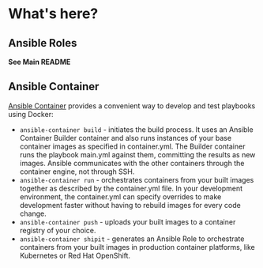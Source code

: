 # What's here?

## Ansible Roles
**See Main README**

## Ansible Container
[Ansible Container](https://github.com/ansible/ansible-container) provides a convenient way to develop and test playbooks using Docker:

* `ansible-container build` - initiates the build process. It uses an Ansible Container Builder container and also runs instances of your base container images as specified in container.yml. The Builder container runs the playbook main.yml against them, committing the results as new images. Ansible communicates with the other containers through the container engine, not through SSH.
* `ansible-container run` - orchestrates containers from your built images together as described by the container.yml file. In your development environment, the container.yml can specify overrides to make development faster without having to rebuild images for every code change.
* `ansible-container push` - uploads your built images to a container registry of your choice.
* `ansible-container shipit` - generates an Ansible Role to orchestrate containers from your built images in production container platforms, like Kubernetes or Red Hat OpenShift.
